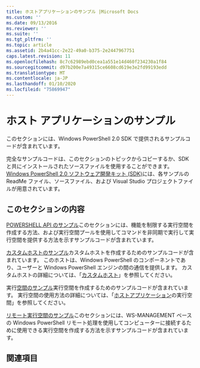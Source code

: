 ```yaml
---
title: ホストアプリケーションのサンプル |Microsoft Docs
ms.custom: ''
ms.date: 09/13/2016
ms.reviewer: ''
ms.suite: ''
ms.tgt_pltfrm: ''
ms.topic: article
ms.assetid: 2b4a41cc-2e22-49a0-b375-2e2447967751
caps.latest.revision: 11
ms.openlocfilehash: 8c7c62989ebd0cea1a551e14d460f234230a1f84
ms.sourcegitcommit: d97b200e7a49315ce6608cd619e3e2fd99193edd
ms.translationtype: MT
ms.contentlocale: ja-JP
ms.lasthandoff: 01/10/2020
ms.locfileid: "75869947"
---
```

# <a name="host-application-samples"></a>ホスト アプリケーションのサンプル

このセクションには、Windows PowerShell 2.0 SDK で提供されるサンプルコードが含まれています。

 完全なサンプルコードは、このセクションのトピックからコピーするか、SDK と共にインストールされたソースファイルを使用することができます。 [Windows PowerShell 2.0 ソフトウェア開発キット (SDK)](https://www.microsoft.com/download/details.aspx?id=2560)には、各サンプルの ReadMe ファイル、ソースファイル、および Visual Studio プロジェクトファイルが用意されています。

## <a name="in-this-section"></a>このセクションの内容

 [POWERSHELL API のサンプル](./windows-powershell-api-samples.md)このセクションには、機能を制限する実行空間を作成する方法、および実行空間プールを使用してコマンドを非同期で実行して実行空間を提供する方法を示すサンプルコードが含まれています。

 [カスタムホストのサンプル](./custom-host-samples.md)カスタムホストを作成するためのサンプルコードが含まれています。 このホストは、Windows PowerShell のコンポーネントであり、ユーザーと Windows PowerShell エンジンの間の通信を提供します。 カスタムホストの詳細については、「[カスタムホスト](./writing-a-windows-powershell-host-application.md)」を参照してください。

 実行[空間のサンプル](./runspace-samples.md)実行空間を作成するためのサンプルコードが含まれています。 実行空間の使用方法の詳細については、「[ホストアプリケーション](creating-runspaces.md)の実行空間」を参照してください。

 [リモート実行空間のサンプル](./remote-runspace-samples.md)このセクションには、WS-MANAGEMENT ベースの Windows PowerShell リモート処理を使用してコンピューターに接続するために使用できる実行空間を作成する方法を示すサンプルコードが含まれています。

## <a name="see-also"></a>関連項目
